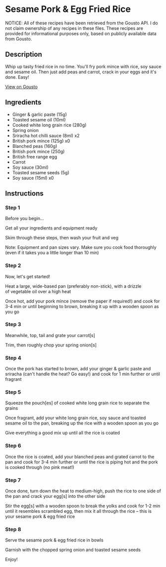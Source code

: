 # Sesame Pork & Egg Fried Rice

NOTICE: All of these recipes have been retrieved from the Gousto API. I do not claim ownership of any recipes in these files. These recipes are provided for informational purposes only, based on publicly available data from Gousto.

## Description

Whip up tasty fried rice in no time. You'll fry pork mince with rice, soy sauce and sesame oil. Then just add peas and carrot, crack in your eggs and it's done. Easy!

[View on Gousto](https://www.gousto.co.uk/recipes/cookbook/sesame-pork-egg-fried-rice)

## Ingredients

- Ginger & garlic paste (15g)
- Toasted sesame oil (10ml)
- Cooked white long grain rice (280g)
- Spring onion
- Sriracha hot chilli sauce (8ml) x2
- British pork mince (125g) x0
- Blanched peas (160g)
- British pork mince (250g)
- British free range egg
- Carrot
- Soy sauce (30ml)
- Toasted sesame seeds (5g)
- Soy sauce (15ml) x0

## Instructions


### Step 1

Before you begin...

Get all your ingredients and equipment ready

Skim through these steps, then wash your fruit and veg

Note: Equipment and pan sizes vary. Make sure you cook food thoroughly (even if it takes you a little longer than 10 min)


### Step 2

Now, let's get started!

Heat a large, wide-based pan (preferably non-stick), with a drizzle of vegetable oil over a high heat

Once hot, add your pork mince (remove the paper if required!) and cook for 3-4 min or until beginning to brown, breaking it up with a wooden spoon as you go


### Step 3

Meanwhile, top, tail and grate your carrot[s]

Trim, then roughly chop your spring onion[s]


### Step 4

Once the pork has started to brown, add your ginger & garlic paste and sriracha (can't handle the heat? Go easy!) and cook for 1 min further or until fragrant


### Step 5

Squeeze the pouch[es] of cooked white long grain rice to separate the grains

Once fragrant, add your white long grain rice, soy sauce and toasted sesame oil to the pan, breaking up the rice with a wooden spoon as you go

Give everything a good mix up until all the rice is coated


### Step 6

Once the rice is coated, add your blanched peas and grated carrot to the pan and cook for 3-4 min further or until the rice is piping hot and the pork is cooked through (no pink meat!)


### Step 7

Once done, turn down the heat to medium-high, push the rice to one side of the pan and crack your egg[s] into the other side

Stir the egg[s] with a wooden spoon to break the yolks and cook for 1-2 min until it resembles scrambled egg, then mix it all through the rice – this is your sesame pork & egg fried rice


### Step 8

Serve the sesame pork & egg fried rice in bowls

Garnish with the chopped spring onion and toasted sesame seeds

Enjoy!

